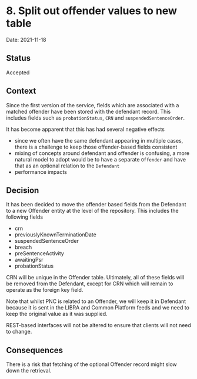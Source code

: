 # 8. Split out offender values to new table

Date: 2021-11-18

## Status

Accepted

## Context

Since the first version of the service, fields which are associated with a matched offender have been stored with the defendant record. This includes fields such as ```probationStatus```, ``CRN`` and ```suspendedSentenceOrder```.

It has become apparent that this has had several negative effects
* since we often have the same defendant appearing in multiple cases, there is a challenge to keep those offender-based fields consistent
* mixing of concepts around defendant and offender is confusing, a more natural model to adopt would be to have a separate ```Offender``` and have that as an optional relation to the ```Defendant```
* performance impacts 

## Decision

It has been decided to move the offender based fields from the Defendant to a new Offender entity at the level of the repository. This includes the following fields

* crn
* previouslyKnownTerminationDate
* suspendedSentenceOrder
* breach
* preSentenceActivity
* awaitingPsr
* probationStatus 

CRN will be unique in the Offender table. Ultimately, all of these fields will be removed from the Defendant, except for CRN which will remain to operate as the foreign key field.

Note that whilst PNC is related to an Offender, we will keep it in Defendant because it is sent in the LIBRA and Common Platform feeds and we need to keep the original value as it was supplied.

REST-based interfaces will not be altered to ensure that clients will not need to change. 

## Consequences

There is a risk that fetching of the optional Offender record might slow down the retrieval.
